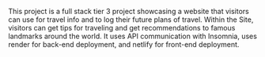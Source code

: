 This project is a full stack tier 3 project showcasing a website that visitors can use for travel info and to log their future plans of travel. Within the Site, visitors 
can get tips for traveling and get recommendations to famous landmarks around the world. It uses API communication with Insomnia, uses render for back-end deployment, and
netlify for front-end deployment.
